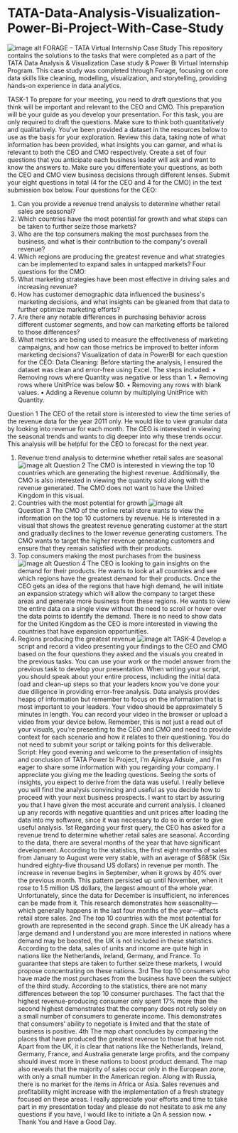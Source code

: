 # TATA-Data-Analysis-Visualization-Power-Bi-Project-With-Case-Study



![image alt](https://raw.githubusercontent.com/Ajinkya-Adsule/TATA-Data-Analysis-Visualization-Power-Bi-Project-With-Case-Study/refs/heads/main/tata%20project%20logo.webp)
FORAGE – TATA   Virtual Internship Case Study 
This repository contains the solutions to the tasks that were completed as a part of the TATA Data Analysis & Visualization Case study & Power Bi Virtual Internship Program. This case study was completed through Forage, focusing on core data skills like cleaning, modelling, visualization, and storytelling, providing hands-on experience in data analytics.

TASK-1
To prepare for your meeting, you need to draft questions that you think will be important and relevant to the CEO and CMO. This preparation will be your guide as you develop your presentation. For this task, you are only required to draft the questions. Make sure to think both quantitatively and qualitatively. You’ve been provided a dataset in the resources below to use as the basis for your exploration. Review this data, taking note of what information has been provided, what insights you can garner, and what is relevant to both the CEO and CMO respectively. Create a set of four questions that you anticipate each business leader will ask and want to know the answers to. Make sure you differentiate your questions, as both the CEO and CMO view business decisions through different lenses. Submit your eight questions in total (4 for the CEO and 4 for the CMO) in the text submission box below.
Four questions for the CEO:
1.	Can you provide a revenue trend analysis to determine whether retail sales are seasonal?
2.	Which countries have the most potential for growth and what steps can be taken to further seize those markets?
3.	Who are the top consumers making the most purchases from the business, and what is their contribution to the company's overall revenue?
4.	Which regions are producing the greatest revenue and what strategies can be implemented to expand sales in untapped markets?
Four questions for the CMO:
1.	What marketing strategies have been most effective in driving sales and increasing revenue?
2.	How has customer demographic data influenced the business's marketing decisions, and what insights can be gleaned from that data to further optimize marketing efforts?
3.	Are there any notable differences in purchasing behavior across different customer segments, and how can marketing efforts be tailored to those differences?
4.	What metrics are being used to measure the effectiveness of marketing campaigns, and how can those metrics be improved to better inform marketing decisions?
Visualization of data in PowerBI for each question for the CEO:
Data Cleaning:
Before starting the analysis, I ensured the dataset was clean and error-free using Excel. The steps included:
•	Removing rows where Quantity was negative or less than 1.
•	Removing rows where UnitPrice was below $0.
•	Removing any rows with blank values.
•	Adding a Revenue column by multiplying UnitPrice with Quantity.

Question 1
The CEO of the retail store is interested to view the time series of the revenue data for the year 2011 only. He would like to view granular data by looking into revenue for each month. The CEO is interested in viewing the seasonal trends and wants to dig deeper into why these trends occur. This analysis will be helpful for the CEO to forecast for the next year.
1.	Revenue trend analysis to determine whether retail sales are seasonal 
 ![image alt](https://github.com/Ajinkya-Adsule/TATA-Data-Analysis-Visualization-Power-Bi-Project-With-Case-Study/blob/eee6b4fa47a75fac99dd682abc6e1ef33ba1c491/q%20no%201.png)
Question 2
The CMO is interested in viewing the top 10 countries which are generating the highest revenue. Additionally, the CMO is also interested in viewing the quantity sold along with the revenue generated. The CMO does not want to have the United Kingdom in this visual.
2.	Countries with the most potential for growth 
![image alt](https://github.com/Ajinkya-Adsule/TATA-Data-Analysis-Visualization-Power-Bi-Project-With-Case-Study/blob/eee6b4fa47a75fac99dd682abc6e1ef33ba1c491/q%20no%202.png)	 
Question 3
The CMO of the online retail store wants to view the information on the top 10 customers by revenue. He is interested in a visual that shows the greatest revenue generating customer at the start and gradually declines to the lower revenue generating customers. The CMO wants to target the higher revenue generating customers and ensure that they remain satisfied with their products.
3.	Top consumers making the most purchases from the business 
![image alt](https://github.com/Ajinkya-Adsule/TATA-Data-Analysis-Visualization-Power-Bi-Project-With-Case-Study/blob/eee6b4fa47a75fac99dd682abc6e1ef33ba1c491/q%20no%203.png)
Question 4
The CEO is looking to gain insights on the demand for their products. He wants to look at all countries and see which regions have the greatest demand for their products. Once the CEO gets an idea of the regions that have high demand, he will initiate an expansion strategy which will allow the company to target these areas and generate more business from these regions. He wants to view the entire data on a single view without the need to scroll or hover over the data points to identify the demand. There is no need to show data for the United Kingdom as the CEO is more interested in viewing the countries that have expansion opportunities.
4.	Regions producing the greatest revenue 
![image alt](https://github.com/Ajinkya-Adsule/TATA-Data-Analysis-Visualization-Power-Bi-Project-With-Case-Study/blob/eee6b4fa47a75fac99dd682abc6e1ef33ba1c491/q%20no%204.png)
TASK-4
Develop a script and record a video presenting your findings to the CEO and CMO based on the four questions they asked and the visuals you created in the previous tasks.
You can use your work or the model answer from the previous task to develop your presentation.
When writing your script, you should speak about your entire process, including the initial data load and clean-up steps so that your leaders know you’ve done your due diligence in providing error-free analysis. Data analysis provides heaps of information but remember to focus on the information that is most important to your leaders.
Your video should be approximately 5 minutes in length. You can record your video in the browser or upload a video from your device below.
Remember, this is not just a read out of your visuals, you’re presenting to the CEO and CMO and need to provide context for each scenario and how it relates to their questioning.
You do not need to submit your script or talking points for this deliverable.
Script:
Hey good evening and welcome to the presentation of insights and conclusion of TATA Power bi Project,
I'm Ajinkya Adsule , and I'm eager to share some information with you regarding your company. I appreciate you giving me the leading questions. Seeing the sorts of insights, you expect to derive from the data was useful. I really believe you will find the analysis convincing and useful as you decide how to proceed with your next business prospects.
I want to start by assuring you that I have given the most accurate and current analysis. I cleaned up any records with negative quantities and unit prices after loading the data into my software, since it was necessary to do so in order to give useful analysis.
1st
Regarding your first query, the CEO has asked for a revenue trend to determine whether retail sales are seasonal. According to the data, there are several months of the year that have significant development. According to the statistics, the first eight months of sales from January to August were very stable, with an average of $685K (Six hundred eighty-five thousand US dollars) in revenue per month. The increase in revenue begins in September, when it grows by 40% over the previous month. This pattern persisted up until November, when it rose to 1.5 million US dollars, the largest amount of the whole year. Unfortunately, since the data for December is insufficient, no inferences can be made from it. This research demonstrates how seasonality—which generally happens in the last four months of the year—affects retail store sales.
2nd
The top 10 countries with the most potential for growth are represented in the second graph. Since the UK already has a large demand and I understand you are more interested in nations where demand may be boosted, the UK is not included in these statistics. According to the data, sales of units and income are quite high in nations like the Netherlands, Ireland, Germany, and France. To guarantee that steps are taken to further seize these markets, I would propose concentrating on these nations.
3rd
The top 10 consumers who have made the most purchases from the business have been the subject of the third study. According to the statistics, there are not many differences between the top 10 consumer purchases. The fact that the highest revenue-producing consumer only spent 17% more than the second highest demonstrates that the company does not rely solely on a small number of consumers to generate income. This demonstrates that consumers' ability to negotiate is limited and that the state of business is positive.
4th
The map chart concludes by comparing the places that have produced the greatest revenue to those that have not. Apart from the UK, it is clear that nations like the Netherlands, Ireland, Germany, France, and Australia generate large profits, and the company should invest more in these nations to boost product demand. The map also reveals that the majority of sales occur only in the European zone, with only a small number in the American region. Along with Russia, there is no market for the items in Africa or Asia. Sales revenues and profitability might increase with the implementation of a fresh strategy focused on these areas.
I really appreciate your efforts and time to take part in my presentation today and please do not hesitate to ask me any questions if you have, I would like to initiate a Qn A session now.
•	Thank You and Have a Good Day.


